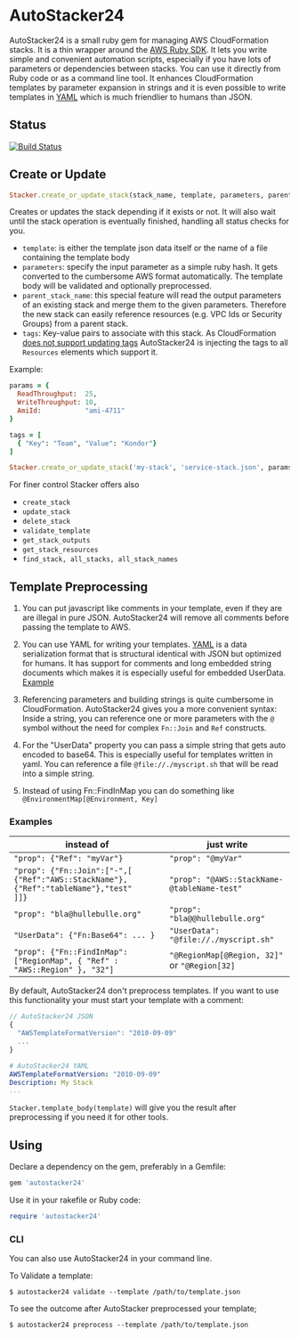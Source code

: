 # AutoStacker24

AutoStacker24 is a small ruby gem for managing AWS CloudFormation stacks.
It is a thin wrapper around the
[AWS Ruby SDK](http://docs.aws.amazon.com/AWSRubySDK/latest/frames.html).
It lets you write simple and convenient automation scripts,
especially if you have lots of parameters or dependencies between stacks.
You can use it directly from Ruby code or as a command line tool.
It enhances CloudFormation templates by parameter expansion in strings and
it is even possible to write templates in [YAML](examples/yaml-stack.md) which is much friendlier
to humans than JSON.

## Status
[![Build Status](https://travis-ci.org/AutoScout24/autostacker24.svg)](https://travis-ci.org/AutoScout24/autostacker24)

## Create or Update
```ruby
Stacker.create_or_update_stack(stack_name, template, parameters, parent_stack_name = nil, tags = nil)
```
Creates or updates the stack depending if it exists or not.
It will also wait until the stack operation is eventually finished, handling all status checks for you.

  - `template`: is either the template json data itself or the name of a file containing the template body
  - `parameters`: specify the input parameter as a simple ruby hash. It gets converted to the
    cumbersome AWS format automatically.
    The template body will be validated and optionally preprocessed.
  - `parent_stack_name`: this special feature will read the output parameters of an existing stack and
    merge them to the given parameters. Therefore the new stack can easily reference resources
    (e.g. VPC Ids or Security Groups) from a parent stack.
  - `tags`: Key-value pairs to associate with this stack. As CloudFormation [does not support updating tags](http://docs.aws.amazon.com/cli/latest/reference/cloudformation/update-stack.html) AutoStacker24 is injecting the tags to all  `Resources` elements which support it.

Example:

```ruby
params = {
  ReadThroughput:  25,
  WriteThroughput: 10,
  AmiId:           "ami-4711"
}

tags = [
  { "Key": "Team", "Value": "Kondor"}
]

Stacker.create_or_update_stack('my-stack', 'service-stack.json', params, tags)
```

For finer control Stacker offers also

  - `create_stack`
  - `update_stack`
  - `delete_stack`
  - `validate_template`
  - `get_stack_outputs`
  - `get_stack_resources`
  - `find_stack, all_stacks, all_stack_names`

## Template Preprocessing

1. You can put javascript like comments in your template, even if they are are illegal in pure JSON. AutoStacker24 will remove all comments before passing the template to AWS.

2. You can use YAML for writing your templates. [YAML](http://yaml.org/spec/1.2/spec.html) is a data serialization format that is structural identical with JSON but optimized for humans.
It has support for comments and long embedded string documents which makes it is especially useful for embedded UserData.
[Example](examples/yaml-stack.md)

3. Referencing parameters and building strings is quite cumbersome in CloudFormation. AutoStacker24 gives you a more convenient syntax: Inside a string, you can reference one or more parameters with the `@` symbol without the need for complex `Fn::Join` and `Ref` constructs.

4. For the "UserData" property you can pass a simple string that gets  auto encoded to base64. This is especially useful for templates written in yaml. You can reference a file `@file://./myscript.sh` that will be read into a simple string.

5. Instead of using Fn::FindInMap you can do something like `@EnvironmentMap[@Environment, Key]`

### Examples

  instead of | just write
  -- | --
  `"prop": {"Ref": "myVar"}` | `"prop": "@myVar"`
  `"prop": {"Fn::Join":["-",[`<br/>`{"Ref":"AWS::StackName"},{"Ref":"tableName"},"test"`<br/>`]]}`|`"prop": "@AWS::StackName-@tableName-test"`
  `"prop": "bla@hullebulle.org"` | `"prop": "bla@@hullebulle.org"`
  `"UserData": {"Fn:Base64": ... }` | `"UserData": "@file://./myscript.sh"`
  `"prop": {"Fn::FindInMap": ["RegionMap", { "Ref" : "AWS::Region" }, "32"]` | `"@RegionMap[@Region, 32]"` or `"@Region[32]`

By default, AutoStacker24 don't preprocess templates. If you want to use this functionality your must start your template with a comment:

```javascript
// AutoStacker24 JSON
{
  "AWSTemplateFormatVersion": "2010-09-09"
  ...
}
```
```yaml
# AutoStacker24 YAML
AWSTemplateFormatVersion: "2010-09-09"
Description: My Stack
...
```
`Stacker.template_body(template)` will give you the result after preprocessing if you need it for other tools.

## Using

Declare a dependency on the gem, preferably in a Gemfile:

```ruby
gem 'autostacker24'
```
Use it in your rakefile or Ruby code:

```ruby
require 'autostacker24'
```

### CLI

You can also use AutoStacker24 in your command line.

To Validate a template:


```
$ autostacker24 validate --template /path/to/template.json
```

To see the outcome after AutoStacker preprocessed your template;

```
$ autostacker24 preprocess --template /path/to/template.json
```
